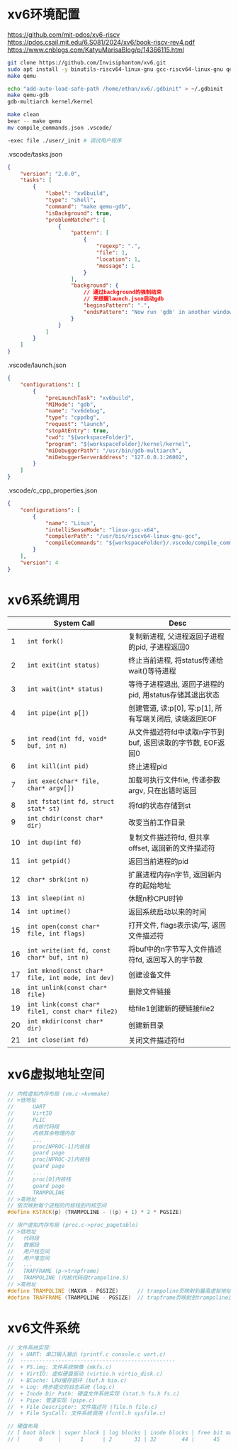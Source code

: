 
# xv6环境配置

https://github.com/mit-pdos/xv6-riscv  
https://pdos.csail.mit.edu/6.S081/2024/xv6/book-riscv-rev4.pdf
https://www.cnblogs.com/KatyuMarisaBlog/p/14366115.html

```bash
git clone https://github.com/Invisiphantom/xv6.git
sudo apt install -y binutils-riscv64-linux-gnu gcc-riscv64-linux-gnu qemu-system-riscv64 gdb-multiarch bear
make qemu

echo "add-auto-load-safe-path /home/ethan/xv6/.gdbinit" > ~/.gdbinit
make qemu-gdb
gdb-multiarch kernel/kernel

make clean
bear -- make qemu
mv compile_commands.json .vscode/

-exec file ./user/_init # 调试用户程序
```

.vscode/tasks.json  
```json
{
    "version": "2.0.0",
    "tasks": [
        {
            "label": "xv6build",
            "type": "shell",
            "command": "make qemu-gdb",
            "isBackground": true,
            "problemMatcher": [
                {
                    "pattern": [
                        {
                            "regexp": ".",
                            "file": 1,
                            "location": 1,
                            "message": 1
                        }
                    ],
                    "background": {
                        // 通过background的强制结束
                        // 来提醒launch.json启动gdb
                        "beginsPattern": ".",
                        "endsPattern": "Now run 'gdb' in another window."
                    }
                }
            ]
        }
    ]
}
```

.vscode/launch.json  
```json
{
    "configurations": [
        {
            "preLaunchTask": "xv6build",
            "MIMode": "gdb",
            "name": "xv6debug",
            "type": "cppdbg",
            "request": "launch",
            "stopAtEntry": true,
            "cwd": "${workspaceFolder}",
            "program": "${workspaceFolder}/kernel/kernel",
            "miDebuggerPath": "/usr/bin/gdb-multiarch",
            "miDebuggerServerAddress": "127.0.0.1:26002",
        }
    ]
}
```

.vscode/c_cpp_properties.json  
```json
{
    "configurations": [
        {
            "name": "Linux",
            "intelliSenseMode": "linux-gcc-x64",
            "compilerPath": "/usr/bin/riscv64-linux-gnu-gcc",
            "compileCommands": "${workspaceFolder}/.vscode/compile_commands.json"
        }
    ],
    "version": 4
}
```


# xv6系统调用


|     | System Call                                      | Desc                                                       |
| --- | ------------------------------------------------ | ---------------------------------------------------------- |
| 1   | `int fork()`                                     | 复制新进程, 父进程返回子进程的pid, 子进程返回0             |
| 2   | `int exit(int status)`                           | 终止当前进程, 将status传递给wait()等待进程                 |
| 3   | `int wait(int* status)`                          | 等待子进程退出, 返回子进程的pid, 用status存储其退出状态    |
| 4   | `int pipe(int p[])`                              | 创建管道, 读:p[0], 写:p[1], 所有写端关闭后, 读端返回EOF    |
| 5   | `int read(int fd, void* buf, int n)`             | 从文件描述符fd中读取n字节到buf, 返回读取的字节数, EOF返回0 |
| 6   | `int kill(int pid)`                              | 终止进程pid                                                |
| 7   | `int exec(char* file, char* argv[])`             | 加载可执行文件file, 传递参数argv, 只在出错时返回           |
| 8   | `int fstat(int fd, struct stat* st)`             | 将fd的状态存储到st                                         |
| 9   | `int chdir(const char* dir)`                     | 改变当前工作目录                                           |
| 10  | `int dup(int fd)`                                | 复制文件描述符fd, 但共享offset, 返回新的文件描述符         |
| 11  | `int getpid()`                                   | 返回当前进程的pid                                          |
| 12  | `char* sbrk(int n)`                              | 扩展进程内存n字节, 返回新内存的起始地址                    |
| 13  | `int sleep(int n)`                               | 休眠n秒CPU时钟                                             |
| 14  | `int uptime()`                                   | 返回系统启动以来的时间                                     |
| 15  | `int open(const char* file, int flags)`          | 打开文件, flags表示读/写, 返回文件描述符                   |
| 16  | `int write(int fd, const char* buf, int n)`      | 将buf中的n字节写入文件描述符fd, 返回写入的字节数           |
| 17  | `int mknod(const char* file, int mode, int dev)` | 创建设备文件                                               |
| 18  | `int unlink(const char* file)`                   | 删除文件链接                                               |
| 19  | `int link(const char* file1, const char* file2)` | 给file1创建新的硬链接file2                                 |
| 20  | `int mkdir(const char* dir)`                     | 创建新目录                                                 |
| 21  | `int close(int fd)`                              | 关闭文件描述符fd                                           |





# xv6虚拟地址空间

```cpp
// 内核虚拟内存布局 (vm.c->kvmmake)
// >低地址
//      UART
//      VirtIO
//      PLIC
//      内核代码段
//      内核其余物理内存
//      ...
//      proc[NPROC-1]内核栈
//      guard page
//      proc[NPROC-2]内核栈
//      guard page
//      ...
//      proc[0]内核栈
//      guard page
//      TRAMPOLINE
// >高地址
// 依次映射每个进程的内核栈到内核空间
#define KSTACK(p) (TRAMPOLINE - ((p) + 1) * 2 * PGSIZE)

// 用户虚拟内存布局 (proc.c->proc_pagetable)
// >低地址
//   代码段
//   数据段
//   用户栈空间
//   用户堆空间
//   ...
//   TRAPFRAME (p->trapframe)
//   TRAMPOLINE (内核代码段trampoline.S)
// >高地址
#define TRAMPOLINE (MAXVA - PGSIZE)      // trampoline页映射到最高虚拟地址, 用于用户和内核空间
#define TRAPFRAME (TRAMPOLINE - PGSIZE)  // trapframe页映射到trampoline页的相邻低地址
```


# xv6文件系统

```cpp
// 文件系统实现:
//  + UART: 串口输入输出 (printf.c console.c uart.c)
//  -------------------------------------------------
//  + FS.img: 文件系统映像 (mkfs.c)
//  + VirtIO: 虚拟硬盘驱动 (virtio.h virtio_disk.c)
//  + BCache: LRU缓存链环 (buf.h bio.c)
//  + Log: 两步提交的日志系统 (log.c)
//  + Inode Dir Path: 硬盘文件系统实现 (stat.h fs.h fs.c)
//  + Pipe: 管道实现 (pipe.c)
//  + File Descriptor: 文件描述符 (file.h file.c)
//  + File SysCall: 文件系统调用 (fcntl.h sysfile.c)

// 硬盘布局
// [ boot block | super block | log blocks | inode blocks | free bit map | data blocks ]
// [      0     |      1      | 2       31 | 32        44 |      45      | 46     1999 ]
```